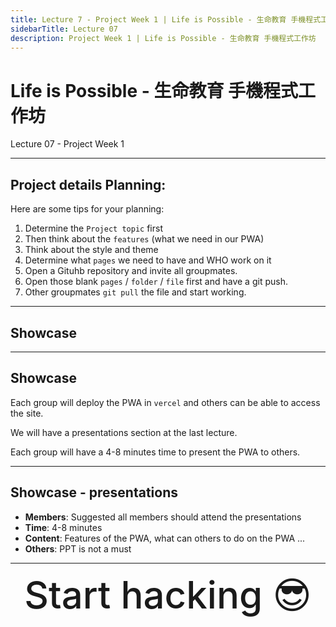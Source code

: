 ```yaml
---
title: Lecture 7 - Project Week 1 | Life is Possible - 生命教育 手機程式工作坊
sidebarTitle: Lecture 07
description: Project Week 1 | Life is Possible - 生命教育 手機程式工作坊
---
```



# Life is Possible - 生命教育 手機程式工作坊

Lecture 07 - Project Week 1

---

## Project details Planning:
Here are some tips for your planning:

1. Determine the `Project topic` first
2. Then think about the `features` (what we need in our PWA)
3. Think about the style and theme
4. Determine what `pages` we need to have and WHO work on it
5. Open a Gituhb repository and invite all groupmates.
6. Open those blank `pages` / `folder` / `file` first and have a git push.
7. Other groupmates `git pull` the file and start working.

---

## Showcase

---


## Showcase
Each group will deploy the PWA in `vercel` and others can be able to access the site.

We will have a presentations section at the last lecture.

Each group will have a 4-8 minutes time to present the PWA to others.

---
## Showcase - presentations

- **Members**: Suggested all members should attend the presentations
- **Time**: 4-8 minutes
- **Content**: Features of the PWA, what can others to do on the PWA ...
- **Others**: PPT is not a must

---

<div style="text-align: center; font-size: 60px; font-weight: 500;">
  Start hacking 😎
</div>

